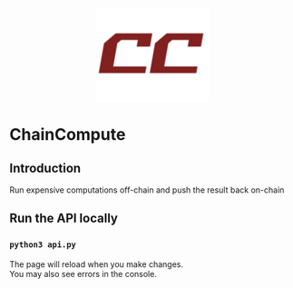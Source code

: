 <p align="center">
<img align="center" src="logo.png" width="200">
</p>

# ChainCompute

## Introduction

Run expensive computations off-chain and push the result back on-chain
</br>

## Run the API locally

### `python3 api.py`


The page will reload when you make changes.\
You may also see errors in the console.